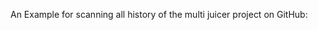 <!--
SPDX-FileCopyrightText: 2021 iteratec GmbH

SPDX-License-Identifier: Apache-2.0
-->

An Example for scanning all history of the multi juicer project on GitHub:
